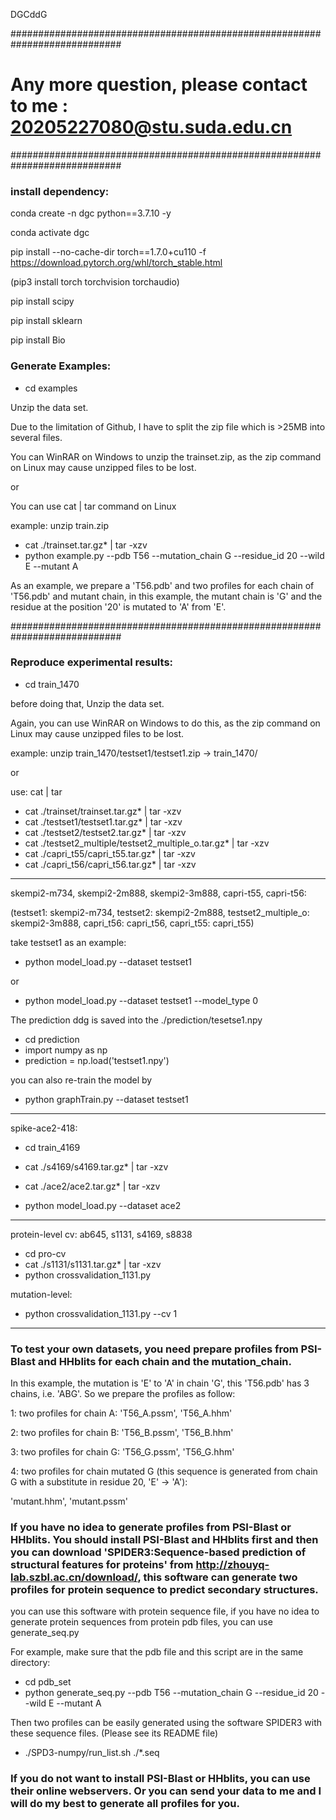 

DGCddG

############################################################################

# Any more question, please contact to me : 20205227080@stu.suda.edu.cn

############################################################################

### install dependency:

conda create -n dgc python==3.7.10 -y

conda activate dgc

pip install  --no-cache-dir torch==1.7.0+cu110 -f  https://download.pytorch.org/whl/torch_stable.html

(pip3 install torch torchvision torchaudio)

pip install scipy

pip install sklearn

pip install Bio

### Generate Examples:
- cd examples

Unzip the data set. 

Due to the limitation of Github, I have to split the zip file which is >25MB into several files.

You can WinRAR on Windows to unzip the trainset.zip, as the zip command on Linux may cause unzipped files to be lost.

or

You can use cat | tar command on Linux

example: unzip train.zip

- cat ./trainset.tar.gz* | tar -xzv
- python example.py --pdb T56 --mutation_chain G --residue_id 20 --wild E --mutant A

As an example, we prepare a 'T56.pdb' and two profiles for each chain of 'T56.pdb' and mutant chain, in this example, the mutant chain is 'G' and the residue 
at the position '20' is mutated to 'A' from 'E'.

############################################################################

### Reproduce experimental results: 

- cd train_1470

before doing that, Unzip the data set. 

Again, you can use WinRAR on Windows to do this, as the zip command on Linux may cause unzipped files to be lost.

example: unzip train_1470/testset1/testset1.zip -> train_1470/

or

use: cat | tar

- cat ./trainset/trainset.tar.gz* | tar -xzv
- cat ./testset1/testset1.tar.gz* | tar -xzv
- cat ./testset2/testset2.tar.gz* | tar -xzv
- cat ./testset2_multiple/testset2_multiple_o.tar.gz* | tar -xzv
- cat ./capri_t55/capri_t55.tar.gz* | tar -xzv
- cat ./capri_t56/capri_t56.tar.gz* | tar -xzv

----------------------------------------------------------------------------
skempi2-m734, skempi2-2m888, skempi2-3m888, capri-t55, capri-t56:

(testset1: skempi2-m734, testset2: skempi2-2m888, testset2_multiple_o: skempi2-3m888, capri_t56: capri_t56, capri_t55: capri_t55)

take testset1 as an example:

- python model_load.py --dataset testset1

or

- python model_load.py --dataset testset1 --model_type 0

The prediction ddg is saved into the ./prediction/tesetse1.npy

- cd prediction
- import numpy as np
- prediction = np.load('testset1.npy')

you can also re-train the model by

- python graphTrain.py --dataset testset1

----------------------------------------------------------------------------

spike-ace2-418:

- cd train_4169
- cat ./s4169/s4169.tar.gz* | tar -xzv
- cat ./ace2/ace2.tar.gz* | tar -xzv

- python model_load.py --dataset ace2

----------------------------------------------------------------------------

protein-level cv: ab645, s1131, s4169, s8838

- cd pro-cv
- cat ./s1131/s1131.tar.gz* | tar -xzv
- python crossvalidation_1131.py

mutation-level:
- python crossvalidation_1131.py --cv 1

----------------------------------------------------------------------------
### To test your own datasets, you need prepare profiles from PSI-Blast and HHblits for each chain and the mutation_chain.
In this example, the mutation is 'E' to 'A' in chain 'G', this 'T56.pdb' has 3 chains, i.e. 'ABG'. So we prepare the profiles as follow:

1: two profiles for chain A:
'T56_A.pssm',
'T56_A.hhm'

2: two profiles for chain B:
'T56_B.pssm',
'T56_B.hhm'

3: two profiles for chain G:
'T56_G.pssm',
'T56_G.hhm'

4: two profiles for chain mutated G (this sequence is generated from chain G with a substitute in residue 20, 'E' -> 'A'):

'mutant.hhm',
'mutant.pssm'

### If you have no idea to generate profiles from PSI-Blast or HHblits. You should install PSI-Blast and HHblits first and then you can download 'SPIDER3:Sequence-based prediction of structural features for proteins' from http://zhouyq-lab.szbl.ac.cn/download/, this software can generate two profiles for protein sequence to predict secondary structures.
you can use this software with protein sequence file, if you have no idea to generate protein sequences from protein pdb files, you can use generate_seq.py

For example, make sure that the pdb file and this script are in the same directory:

- cd pdb_set
- python generate_seq.py --pdb T56 --mutation_chain G --residue_id 20 --wild E --mutant A

Then two profiles can be easily generated using the software SPIDER3 with these sequence files. (Please see its README file) 

- ./SPD3-numpy/run_list.sh ./*.seq

### If you do not want to install PSI-Blast or HHblits, you can use their online webservers. Or you can send your data to me and I will do my best to generate  all profiles for you.




